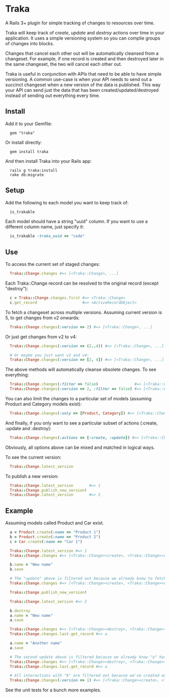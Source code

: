 # Traka

A Rails 3+ plugin for simple tracking of changes to resources over time.

Traka will keep track of *create*, *update* and *destroy* actions over time in your application. It uses a simple versioning
system so you can complie groups of changes into blocks.

Changes that cancel each other out will be automatically cleansed from a changeset. For example, if one record is
created and then destroyed later in the same changeset, the two will cancel each other out.

Traka is useful in conjunction with APIs that need to be able to have simple versioning. A common use-case is when your
API needs to send out a succinct changeset when a new version of the data is published. This way your API can send just the data
that has been created/updated/destroyed instead of sending out everything every time.

## Install

Add it to your Gemfile:
```
  gem "traka"
```

Or install directly:
```
  gem install traka
```

And then install Traka into your Rails app:
```
  rails g traka:install
  rake db:migrate
```

## Setup

Add the following to each model you want to keep track of:

```ruby 
  is_trakable
```

Each model should have a string "uuid" column. If you want to use a different column name, just specify it:

```ruby 
  is_trakable :traka_uuid => "code"
```

## Use

To access the current set of staged changes:

```ruby 
  Traka::Change.changes #=> [<Traka::Change>, ...]
```

Each Traka::Change record can be resolved to the original record (except "destroy"):

```ruby 
  c = Traka::Change.changes.first #=> <Traka::Change>
  c.get_record                    #=> <ActiveRecordObject>
```

To fetch a changeset across multiple versions. Assuming current version is 5, to get changes from v2 onwards:

```ruby 
  Traka::Change.changes(:version => 2) #=> [<Traka::Change>, ...]
```

Or just get changes from v2 to v4:

```ruby 
  Traka::Change.changes(:version => (2..4)) #=> [<Traka::Change>, ...]

  # Or maybe you just want v2 and v4:
  Traka::Change.changes(:version => [2, 4]) #=> [<Traka::Change>, ...]
```

The above methods will automatically cleanse obsolete changes. To see everything:

```ruby 
  Traka::Change.changes(:filter => false)                #=> [<Traka::Change>, ...]
  Traka::Change.changes(:version => 2, :filter => false) #=> [<Traka::Change>, ...]
```

You can also limit the changes to a particular set of models (assuming Product and Category models exist):

```ruby
  Traka::Change.changes(:only => [Product, Category]) #=> [<Traka::Change>, ...]
```

And finally, if you only want to see a particular subset of actions (:create, :update and :destroy):

```ruby
  Traka::Change.changes(:actions => [:create, :update]) #=> [<Traka::Change>, ...]
```

Obviously, all options above can be mixed and matched in logical ways.

To see the current version:

```ruby 
  Traka::Change.latest_version
```

To publish a new version:

```ruby 
  Traka::Change.latest_version       #=> 1
  Traka::Change.publish_new_version!
  Traka::Change.latest_version       #=> 2
```

## Example

Assuming models called Product and Car exist.

```ruby 
  a = Product.create(:name => "Product 1")
  b = Product.create(:name => "Product 2")
  c = Car.create(:name => "Car 1")

  Traka::Change.latest_version #=> 1
  Traka::Change.changes #=> [<Traka::Change><create>, <Traka::Change><create>, <Traka::Change><create>]

  b.name = "New name"
  b.save

  # The "update" above is filtered out because we already know to fetch "b" because it's just been created.
  Traka::Change.changes #=> [<Traka::Change><create>, <Traka::Change><create>, <Traka::Change><create>]

  Traka::Change.publish_new_version!

  Traka::Change.latest_version #=> 2

  b.destroy
  a.name = "New name"
  a.save

  Traka::Change.changes #=> [<Traka::Change><destroy>, <Traka::Change><update>]
  Traka::Change.changes.last.get_record #=> a

  a.name = "Another name"
  a.save

  # The second update above is filtered because we already know "a" has been updated in this changeset.
  Traka::Change.changes #=> [<Traka::Change><destroy>, <Traka::Change><update>]
  Traka::Change.changes.last.get_record #=> a

  # All interactions with "b" are filtered out because we've created and destroyed it in the same changeset: v1+v2.
  Traka::Change.changes(:version => 1) #=> [<Traka::Change><create>, <Traka::Change><create>, <Traka::Change><update>]
```

See the unit tests for a bunch more examples.
